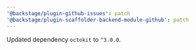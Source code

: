 ```yaml
---
'@backstage/plugin-github-issues': patch
'@backstage/plugin-scaffolder-backend-module-github': patch
---
```


Updated dependency `octokit` to `^3.0.0`.
